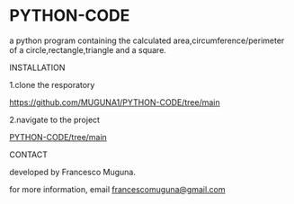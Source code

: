 # PYTHON-CODE
a python program containing the calculated area,circumference/perimeter of a circle,rectangle,triangle and a square.

INSTALLATION

1.clone the resporatory

https://github.com/MUGUNA1/PYTHON-CODE/tree/main

2.navigate to the project

[PYTHON-CODE/tree/main](https://github.com/MUGUNA1/PYTHON-CODE/blob/main/python%20(muguna).txt)

CONTACT

developed by Francesco Muguna.

for more information, email francescomuguna@gmail.com



